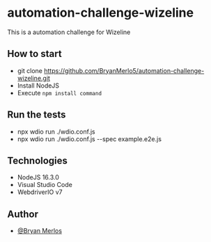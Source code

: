 # automation-challenge-wizeline
This is a automation challenge for Wizeline

## How to start
- git clone https://github.com/BryanMerlo5/automation-challenge-wizeline.git
- Install NodeJS
- Execute ```npm install command```

## Run the tests
- npx wdio run ./wdio.conf.js
- npx wdio run ./wdio.conf.js --spec example.e2e.js

## Technologies
- NodeJS 16.3.0
- Visual Studio Code
- WebdriverIO v7

## Author
- [@Bryan Merlos](https://www.linkedin.com/in/bryan-merlos/)